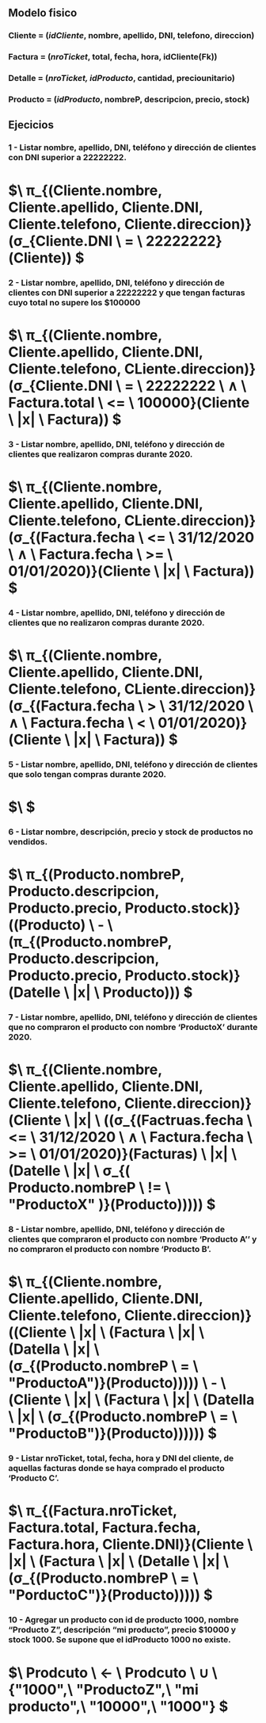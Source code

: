 ## Modelo fisico
### Cliente = (*idCliente*, nombre, apellido, DNI, telefono, direccion)
### Factura = (*nroTicket*, total, fecha, hora, idCliente(Fk))
### Detalle = (*nroTicket, idProducto*, cantidad, preciounitario)
### Producto = (*idProducto*, nombreP, descripcion, precio, stock)

## Ejecicios

### 1 - Listar nombre, apellido, DNI, teléfono y dirección de clientes con DNI superior a 22222222.

# $\ π_{(Cliente.nombre, Cliente.apellido, Cliente.DNI, Cliente.telefono, Cliente.direccion)}(σ_{Cliente.DNI \ = \ 22222222} (Cliente)) $

### 2 - Listar nombre, apellido, DNI, teléfono y dirección de clientes con DNI superior a 22222222 y que tengan facturas cuyo total no supere los $100000

# $\ π_{(Cliente.nombre, Cliente.apellido, Cliente.DNI, Cliente.telefono, CLiente.direccion)}(σ_{Cliente.DNI \ = \ 22222222 \ ∧ \ Factura.total \ <= \ 100000}(Cliente \ |x| \ Factura)) $

### 3 - Listar nombre, apellido, DNI, teléfono y dirección de clientes que realizaron compras durante 2020.

# $\ π_{(Cliente.nombre, Cliente.apellido, Cliente.DNI, Cliente.telefono, CLiente.direccion)}(σ_{(Factura.fecha \ <= \ 31/12/2020 \ ∧ \ Factura.fecha \ >= \ 01/01/2020)}(Cliente \ |x| \ Factura)) $

### 4 - Listar nombre, apellido, DNI, teléfono y dirección de clientes que no realizaron compras durante 2020.

# $\ π_{(Cliente.nombre, Cliente.apellido, Cliente.DNI, Cliente.telefono, CLiente.direccion)}(σ_{(Factura.fecha \ > \ 31/12/2020 \ ∧ \ Factura.fecha \ < \ 01/01/2020)}(Cliente \ |x| \ Factura)) $

### 5 - Listar nombre, apellido, DNI, teléfono y dirección de clientes que solo tengan compras durante 2020.

# $\  $

### 6 - Listar nombre, descripción, precio y stock de productos no vendidos.

# $\ π_{(Producto.nombreP, Producto.descripcion, Producto.precio, Producto.stock)}((Producto) \ - \ (π_{(Producto.nombreP, Producto.descripcion, Producto.precio, Producto.stock)}(Datelle \ |x| \ Producto))) $

### 7 - Listar  nombre, apellido, DNI, teléfono y dirección de clientes que no compraron el producto con nombre ‘ProductoX’ durante 2020.

# $\ π_{(Cliente.nombre, Cliente.apellido, Cliente.DNI, Cliente.telefono, Cliente.direccion)}(Cliente \ |x| \ ((σ_{(Factruas.fecha \ <= \ 31/12/2020 \ ∧ \ Factura.fecha \ >= \ 01/01/2020)}(Facturas) \ |x| \ (Datelle \ |x| \ σ_{( Producto.nombreP \ != \ "ProductoX" )}(Producto))))) $

### 8 - Listar  nombre, apellido, DNI, teléfono y dirección de clientes que compraron el producto con nombre ‘Producto A’’ y no compraron el producto con nombre ‘Producto B’.

# $\ π_{(Cliente.nombre, Cliente.apellido, Cliente.DNI, Cliente.telefono, Cliente.direccion)}((Cliente \ |x| \ (Factura \ |x| \ (Datella \ |x| \ (σ_{(Producto.nombreP \ = \ "ProductoA")}(Producto))))) \ - \ (Cliente \ |x| \ (Factura \ |x| \ (Datella \ |x| \ (σ_{(Producto.nombreP \ = \ "ProductoB")}(Producto)))))) $

### 9 - Listar nroTicket, total, fecha, hora y DNI del cliente, de aquellas  facturas donde se haya comprado el producto ‘Producto C’.

# $\ π_{(Factura.nroTicket, Factura.total, Factura.fecha, Factura.hora, Cliente.DNI)}(Cliente \ |x| \ (Factura \ |x| \ (Detalle \ |x| \ (σ_{(Producto.nombreP \ = \ "PorductoC")}(Producto))))) $

### 10 - Agregar un producto con id de producto 1000, nombre “Producto Z”, descripción “mi producto”, precio $10000 y stock 1000. Se supone que el idProducto 1000 no existe.

# $\ Prodcuto \ ← \ Prodcuto \ ∪ \ \{"1000",\ "ProductoZ",\ "mi producto",\ "10000",\ "1000"\} $
